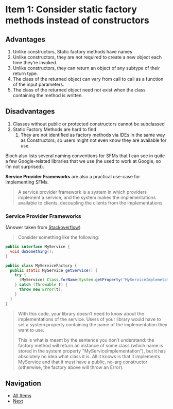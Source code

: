 # Item 1: Consider static factory methods instead of constructors

## Advantages

1. Unlike constructors, Static factory methods have names
2. Unlike constructors, they are not required to create a new object each time they’re invoked.
3. Unlike constructors, they can return an object of any subtype of their return type.
4. The class of the returned object can vary from call to call as a function of the input parameters.
5. The class of the returned object need not exist when the class containing the method is written.

## Disadvantages

1. Classes without public or protected constructors cannot be subclassed
2. Static Factory Methods are hard to find
   1. They are not identified as factory methods via IDEs in the same way as Constructors; so users might not even know they are available for use.

Bloch also lists several naming conventions for SFMs that I can see in quite a few Google-related libraries that we use (he used to work at Google, so I’m not surprised).

**Service Provider Frameworks** are also a practical use-case for implementing SFMs.

> A service provider framework is a system in which providers implement a service, and the system makes the implementations available to clients, decoupling the clients from the implementations

### Service Provider Frameworks

(Answer taken from [Stackoverflow](https://stackoverflow.com/a/11823924))

> Consider something like the following:

```java
public interface MyService {
  void doSomething();
}

public class MyServiceFactory {
  public static MyService getService() {
    try {
      (MyService) Class.forName(System.getProperty("MyServiceImplemetation")).newInstance();
    } catch (Throwable t) {
      throw new Error(t);
    }
  }
}
```

> With this code, your library doesn’t need to know about the implementations of the service. Users of your library would have to set a system property containing the name of the implementation they want to use.
>
> This is what is meant by the sentence you don’t understand: the factory method will return an instance of some class (which name is stored in the system property "MyServiceImplementation"), but it has absolutely no idea what class it is. All it knows is that it implements MyService and that it must have a public, no-arg constructor (otherwise, the factory above will throw an Error).

## Navigation

- [All Items](../README.md#items)
- [Next](item-02.md)
